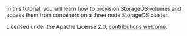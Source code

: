 In this tutorial, you will learn how to provision StorageOS volumes and access them from containers on a three node StorageOS cluster.


Licensed under the Apache License 2.0,  [contributions welcome](https://github.com/storageos/tutorials).
